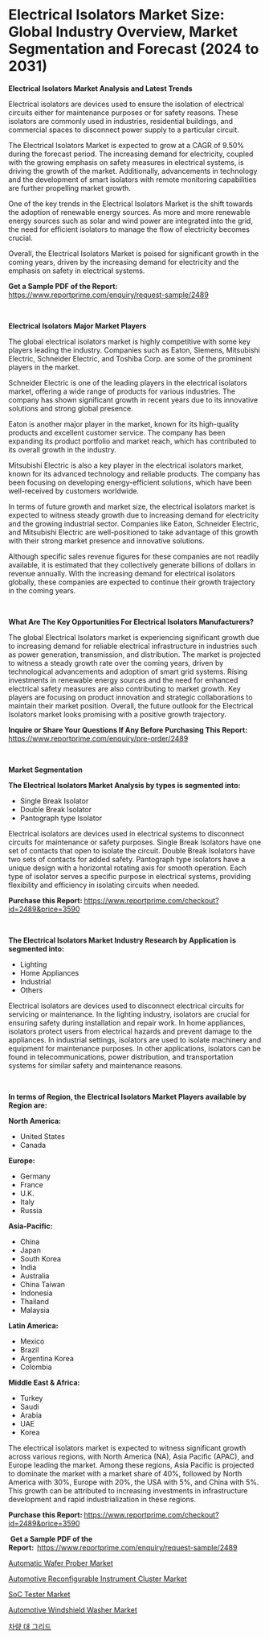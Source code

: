 <p><h1>Electrical Isolators Market Size: Global Industry Overview, Market Segmentation and Forecast (2024 to 2031)</h1></p><p><strong>Electrical Isolators Market Analysis and Latest Trends</strong></p>
<p><p>Electrical isolators are devices used to ensure the isolation of electrical circuits either for maintenance purposes or for safety reasons. These isolators are commonly used in industries, residential buildings, and commercial spaces to disconnect power supply to a particular circuit.</p><p>The Electrical Isolators Market is expected to grow at a CAGR of 9.50% during the forecast period. The increasing demand for electricity, coupled with the growing emphasis on safety measures in electrical systems, is driving the growth of the market. Additionally, advancements in technology and the development of smart isolators with remote monitoring capabilities are further propelling market growth.</p><p>One of the key trends in the Electrical Isolators Market is the shift towards the adoption of renewable energy sources. As more and more renewable energy sources such as solar and wind power are integrated into the grid, the need for efficient isolators to manage the flow of electricity becomes crucial.</p><p>Overall, the Electrical Isolators Market is poised for significant growth in the coming years, driven by the increasing demand for electricity and the emphasis on safety in electrical systems.</p></p>
<p><strong>Get a Sample PDF of the Report:&nbsp;</strong> <a href="https://www.reportprime.com/enquiry/request-sample/2489">https://www.reportprime.com/enquiry/request-sample/2489</a></p>
<p>&nbsp;</p>
<p><strong>Electrical Isolators Major Market Players</strong></p>
<p><p>The global electrical isolators market is highly competitive with some key players leading the industry. Companies such as Eaton, Siemens, Mitsubishi Electric, Schneider Electric, and Toshiba Corp. are some of the prominent players in the market. </p><p>Schneider Electric is one of the leading players in the electrical isolators market, offering a wide range of products for various industries. The company has shown significant growth in recent years due to its innovative solutions and strong global presence. </p><p>Eaton is another major player in the market, known for its high-quality products and excellent customer service. The company has been expanding its product portfolio and market reach, which has contributed to its overall growth in the industry. </p><p>Mitsubishi Electric is also a key player in the electrical isolators market, known for its advanced technology and reliable products. The company has been focusing on developing energy-efficient solutions, which have been well-received by customers worldwide. </p><p>In terms of future growth and market size, the electrical isolators market is expected to witness steady growth due to increasing demand for electricity and the growing industrial sector. Companies like Eaton, Schneider Electric, and Mitsubishi Electric are well-positioned to take advantage of this growth with their strong market presence and innovative solutions. </p><p>Although specific sales revenue figures for these companies are not readily available, it is estimated that they collectively generate billions of dollars in revenue annually. With the increasing demand for electrical isolators globally, these companies are expected to continue their growth trajectory in the coming years.</p></p>
<p>&nbsp;</p>
<p><strong>What Are The Key Opportunities For Electrical Isolators Manufacturers?</strong></p>
<p><p>The global Electrical Isolators market is experiencing significant growth due to increasing demand for reliable electrical infrastructure in industries such as power generation, transmission, and distribution. The market is projected to witness a steady growth rate over the coming years, driven by technological advancements and adoption of smart grid systems. Rising investments in renewable energy sources and the need for enhanced electrical safety measures are also contributing to market growth. Key players are focusing on product innovation and strategic collaborations to maintain their market position. Overall, the future outlook for the Electrical Isolators market looks promising with a positive growth trajectory.</p></p>
<p><strong>Inquire or Share Your Questions If Any Before Purchasing This Report:</strong> <a href="https://www.reportprime.com/enquiry/pre-order/2489">https://www.reportprime.com/enquiry/pre-order/2489</a></p>
<p>&nbsp;</p>
<p><strong>Market Segmentation</strong></p>
<p><strong>The Electrical Isolators Market Analysis by types is segmented into:</strong></p>
<p><ul><li>Single Break Isolator</li><li>Double Break Isolator</li><li>Pantograph type Isolator</li></ul></p>
<p><p>Electrical isolators are devices used in electrical systems to disconnect circuits for maintenance or safety purposes. Single Break Isolators have one set of contacts that open to isolate the circuit. Double Break Isolators have two sets of contacts for added safety. Pantograph type isolators have a unique design with a horizontal rotating axis for smooth operation. Each type of isolator serves a specific purpose in electrical systems, providing flexibility and efficiency in isolating circuits when needed.</p></p>
<p><strong>Purchase this Report:&nbsp;</strong><a href="https://www.reportprime.com/checkout?id=2489&price=3590">https://www.reportprime.com/checkout?id=2489&price=3590</a></p>
<p>&nbsp;</p>
<p><strong>The Electrical Isolators Market Industry Research by Application is segmented into:</strong></p>
<p><ul><li>Lighting</li><li>Home Appliances</li><li>Industrial</li><li>Others</li></ul></p>
<p><p>Electrical isolators are devices used to disconnect electrical circuits for servicing or maintenance. In the lighting industry, isolators are crucial for ensuring safety during installation and repair work. In home appliances, isolators protect users from electrical hazards and prevent damage to the appliances. In industrial settings, isolators are used to isolate machinery and equipment for maintenance purposes. In other applications, isolators can be found in telecommunications, power distribution, and transportation systems for similar safety and maintenance reasons.</p></p>
<p>&nbsp;</p>
<p><strong>In terms of Region, the Electrical Isolators Market Players available by Region are:</strong></p>
<p>
    <p> <strong> North America: </strong>
        <ul>
            <li>United States</li>
            <li>Canada</li>
        </ul>
        </p> 
    <p> <strong> Europe: </strong>
        <ul>
            <li>Germany</li>
            <li>France</li>
            <li>U.K.</li>
            <li>Italy</li>
            <li>Russia</li>
        </ul>
        </p> 
    <p> <strong> Asia-Pacific: </strong>
        <ul>
            <li>China</li>
            <li>Japan</li>
            <li>South Korea</li>
            <li>India</li>
            <li>Australia</li>
            <li>China Taiwan</li>
            <li>Indonesia</li>
            <li>Thailand</li>
            <li>Malaysia</li>
        </ul>
        </p> 
    <p> <strong> Latin America: </strong>
        <ul>
            <li>Mexico</li>
            <li>Brazil</li>
            <li>Argentina Korea</li>
            <li>Colombia</li>
        </ul>
        </p> 
    <p> <strong> Middle East & Africa: </strong>
        <ul>
            <li>Turkey</li>
            <li>Saudi</li>
            <li>Arabia</li>
            <li>UAE</li>
            <li>Korea</li>
        </ul>
    </p>
    </p>
<p><p>The electrical isolators market is expected to witness significant growth across various regions, with North America (NA), Asia Pacific (APAC), and Europe leading the market. Among these regions, Asia Pacific is projected to dominate the market with a market share of 40%, followed by North America with 30%, Europe with 20%, the USA with 5%, and China with 5%. This growth can be attributed to increasing investments in infrastructure development and rapid industrialization in these regions.</p></p>
<p><strong>Purchase this Report: </strong><a href="https://www.reportprime.com/checkout?id=2489&price=3590">https://www.reportprime.com/checkout?id=2489&price=3590</a></p>
<p>&nbsp;<strong>Get a Sample PDF of the Report:&nbsp;&nbsp;</strong><a href="https://www.reportprime.com/enquiry/request-sample/2489">https://www.reportprime.com/enquiry/request-sample/2489</a></p>
<p><strong></strong></p>
<p><p><a href="https://github.com/yemakinde/Market-Research-Report-List-2/blob/main/automatic-wafer-prober-market.md">Automatic Wafer Prober Market</a></p><p><a href="https://issuu.com/reportprime-2/docs/automotive-reconfigurable-instrument-cluster-marke">Automotive Reconfigurable Instrument Cluster Market</a></p><p><a href="https://github.com/jsmusil/Market-Research-Report-List-2/blob/main/soc-tester-market.md">SoC Tester Market</a></p><p><a href="https://issuu.com/reportprime-2/docs/automotive-windshield-washer-market-size-2030.pptx">Automotive Windshield Washer Market</a></p><p><a href="https://github.com/iansanftyord09878/Market-Research-Report-List-1/blob/main/852185310742.md">차량 대 그리드</a></p></p>